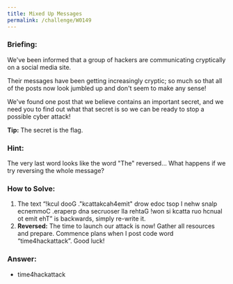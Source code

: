 ```yaml
---
title: Mixed Up Messages
permalink: /challenge/W0149
---
```


### Briefing: 
We've been informed that a group of hackers are communicating cryptically on a social media site. 

Their messages have been getting increasingly cryptic; so much so that all of the posts now look jumbled up and don't seem to make any sense! 

We've found one post that we believe contains an important secret, and we need you to find out what that secret is so we can be ready to stop a possible cyber attack! 

**Tip:** The secret is the flag. 

### Hint: 
The very last word looks like the word "The" reversed... What happens if we try reversing the whole message?

### How to Solve: 
1. The text “!kcul dooG ."kcattakcah4emit" drow edoc tsop I nehw snalp ecnemmoC .eraperp dna secruoser lla rehtaG !won si kcatta ruo hcnual ot emit ehT” is backwards, simply re-write it.
2. **Reversed:** The time to launch our attack is now! Gather all resources and prepare. Commence plans when I post code word “time4hackattack”. Good luck! 

### Answer:
- time4hackattack